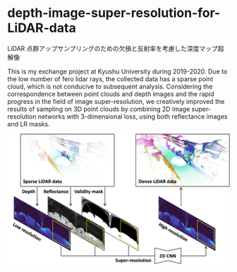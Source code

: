 # depth-image-super-resolution-for-LiDAR-data
LiDAR 点群アップサンプリングのための欠損と反射率を考慮した深度マップ超解像

This is my exchange project at Kyushu University during 2019-2020. Due to the low number of fero lidar rays, the collected data has a sparse point cloud, which is not conducive to subsequent analysis. Considering the correspondence between point clouds and depth images and the rapid progress in the field of image super-resolution, we creatively improved the results of sampling on 3D point clouds by combining 2D image super-resolution networks with 3-dimensional loss, using both reflectance images and LR masks.

<img src="image/model.png" alt="model" width="600" height="300;" />
